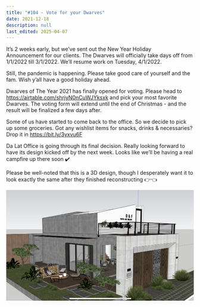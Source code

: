 ```yaml
---
title: "#104 - Vote for your Dwarves"
date: 2021-12-18
description: null
last_edited: 2025-04-07
---
```


It’s 2 weeks early, but we’ve sent out the New Year Holiday Announcement for our clients. The Dwarves will officially take days off from 1/1/2022 till 3/1/2022. We’ll resume work on Tuesday, 4/1/2022.

Still, the pandemic is happening. Please take good care of yourself and the fam. Wish y’all have a good holiday ahead.

Dwarves of The Year 2021 has finally opened for voting. Please head to <https://airtable.com/shrjyN0nCuWJYksxk> and pick your most favorite Dwarves. The voting form will extend until the end of Christmas - and the result will be finalized a few days after.

Some of us have started to come back to the office. So we decide to pick up some groceries. Got any wishlist items for snacks, drinks & necessaries? Drop it in <https://bit.ly/3yxvu6F>

Da Lat Office is going through its final decision. Really looking forward to have its design kicked off by the next week. Looks like we’ll be having a real campfire up there soon ✔️

Please be well-noted that this is a 3D design, though I desperately want it to look exactly the same after they finished reconstructing 👉👈

![](assets/notion-image-1744007409701-whmco.webp)

